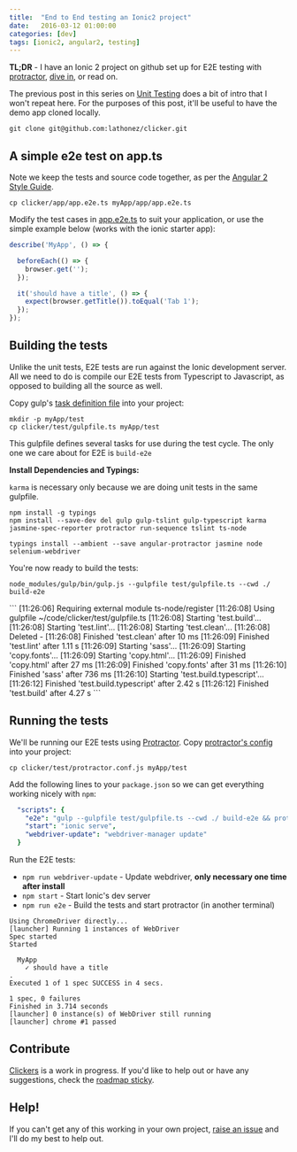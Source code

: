 ```yaml
---
title:  "End to End testing an Ionic2 project"
date:   2016-03-12 01:00:00
categories: [dev]
tags: [ionic2, angular2, testing]
---
```


**TL;DR** - I have an Ionic 2 project on github set up for E2E testing with [protractor][protractor-home], [dive in][clicker-repo], or read on.

The previous post in this series on [Unit Testing][blog-unit-testing] does a bit of intro that I won't repeat here. For the purposes of this post, it'll be useful to have the demo app cloned locally.

`git clone git@github.com:lathonez/clicker.git`

A simple e2e test on app.ts
----------------------------

Note we keep the tests and source code together, as per the [Angular 2 Style Guide][angular2-sg-dir].

`cp clicker/app/app.e2e.ts myApp/app/app.e2e.ts`

Modify the test cases in [app.e2e.ts][app.e2e.ts] to suit your application, or use the simple example below (works with the ionic starter app):

```javascript
describe('MyApp', () => {

  beforeEach(() => {
    browser.get('');
  });

  it('should have a title', () => {
    expect(browser.getTitle()).toEqual('Tab 1');
  });
});
```

Building the tests
-------------------

Unlike the unit tests, E2E tests are run against the Ionic development server. All we need to do is compile our E2E tests from Typescript to Javascript, as opposed to building all the source as well.

Copy gulp's [task definition file][gulpfile.ts] into your project:

<div class="highlighter-rouge">
<pre class="lowlight">
<code>mkdir -p myApp/test
cp clicker/test/gulpfile.ts myApp/test</code>
</pre>
</div>

This gulpfile defines several tasks for use during the test cycle. The only one we care about for E2E is `build-e2e`

**Install Dependencies and Typings:**

`karma` is necessary only because we are doing unit tests in the same gulpfile.

<div class="highlighter-rouge">
<pre class="lowlight">
<code>npm install -g typings
npm install --save-dev del gulp gulp-tslint gulp-typescript karma jasmine-spec-reporter protractor run-sequence tslint ts-node</code>
</pre>
</div>

<div class="highlighter-rouge">
<pre class="lowlight">
<code>typings install --ambient --save angular-protractor jasmine node selenium-webdriver</code>
</pre>
</div>

You're now ready to build the tests:

<div class="highlighter-rouge">
<pre class="lowlight">
<code>node_modules/gulp/bin/gulp.js --gulpfile test/gulpfile.ts --cwd ./ build-e2e</code>
</pre>
</div>
```
[11:26:06] Requiring external module ts-node/register
[11:26:08] Using gulpfile ~/code/clicker/test/gulpfile.ts
[11:26:08] Starting 'test.build'...
[11:26:08] Starting 'test.lint'...
[11:26:08] Starting 'test.clean'...
[11:26:08] Deleted -
[11:26:08] Finished 'test.clean' after 10 ms
[11:26:09] Finished 'test.lint' after 1.11 s
[11:26:09] Starting 'sass'...
[11:26:09] Starting 'copy.fonts'...
[11:26:09] Starting 'copy.html'...
[11:26:09] Finished 'copy.html' after 27 ms
[11:26:09] Finished 'copy.fonts' after 31 ms
[11:26:10] Finished 'sass' after 736 ms
[11:26:10] Starting 'test.build.typescript'...
[11:26:12] Finished 'test.build.typescript' after 2.42 s
[11:26:12] Finished 'test.build' after 4.27 s
```

Running the tests
------------------

We'll be running our E2E tests using [Protractor][protractor-home]. Copy [protractor's config][protractor.conf.js] into your project:

`cp clicker/test/protractor.conf.js myApp/test`

Add the following lines to your `package.json` so we can get everything working nicely with `npm`:

```yaml
  "scripts": {
    "e2e": "gulp --gulpfile test/gulpfile.ts --cwd ./ build-e2e && protractor test/protractor.conf.js",
    "start": "ionic serve",
    "webdriver-update": "webdriver-manager update"
  }
```

Run the E2E tests:

* `npm run webdriver-update` - Update webdriver, **only necessary one time after install**
* `npm start` - Start Ionic's dev server
* `npm run e2e` - Build the tests and start protractor (in another terminal)

```
Using ChromeDriver directly...
[launcher] Running 1 instances of WebDriver
Spec started
Started

  MyApp
    ✓ should have a title
.
Executed 1 of 1 spec SUCCESS in 4 secs.

1 spec, 0 failures
Finished in 3.714 seconds
[launcher] 0 instance(s) of WebDriver still running
[launcher] chrome #1 passed
```

Contribute
----------

[Clickers][clicker-repo] is a work in progress. If you'd like to help out or have any suggestions, check the [roadmap sticky][clicker-issue-38].

Help!
-----

If you can't get any of this working in your own project, [raise an issue][clicker-issue-new] and I'll do my best to help out.

[angular2-sg-dir]:      https://github.com/mgechev/angular2-style-guide#directory-structure
[app.e2e.ts]:           https://github.com/lathonez/clicker/blob/master/app/app.e2e.ts
[blog-unit-testing]:    http://lathonez.github.io/2016/ionic-2-unit-testing/
[clicker-issue-38]:     https://github.com/lathonez/clicker/issues/38
[clicker-issue-new]:    https://github.com/lathonez/clicker/issues/new
[clicker-repo]:         http://github.com/lathonez/clicker
[config.ts]:            https://github.com/lathonez/clicker/blob/master/test/config.ts
[gulp-home]:            http://gulpjs.com/
[gulpfile.ts]:          https://github.com/lathonez/clicker/blob/master/test/gulpfile.ts
[protractor-home]:      https://angular.github.io/protractor
[protractor.conf.js]:   https://github.com/lathonez/clicker/blob/master/test/protractor.conf.js
